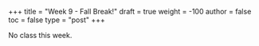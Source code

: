 +++
title = "Week 9 - Fall Break!"
draft = true
weight = -100
author = false
toc = false
type = "post"
+++

No class this week.
